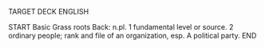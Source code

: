 TARGET DECK
ENGLISH

START
Basic
Grass roots
Back: n.pl. 1 fundamental level or source. 2 ordinary people; rank and file of an organization, esp. A political party.
END

